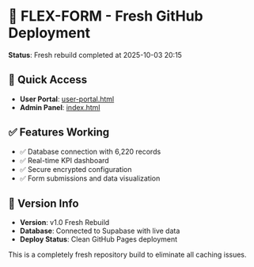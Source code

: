 # 🚀 FLEX-FORM - Fresh GitHub Deployment

**Status**: Fresh rebuild completed at 2025-10-03 20:15

## 🎯 Quick Access
- **User Portal**: [user-portal.html](https://sonnil.github.io/FLEX-FORM/user-portal.html)
- **Admin Panel**: [index.html](https://sonnil.github.io/FLEX-FORM/)

## ✅ Features Working
- ✅ Database connection with 6,220 records
- ✅ Real-time KPI dashboard
- ✅ Secure encrypted configuration
- ✅ Form submissions and data visualization

## 🔧 Version Info
- **Version**: v1.0 Fresh Rebuild
- **Database**: Connected to Supabase with live data
- **Deploy Status**: Clean GitHub Pages deployment

This is a completely fresh repository build to eliminate all caching issues.

